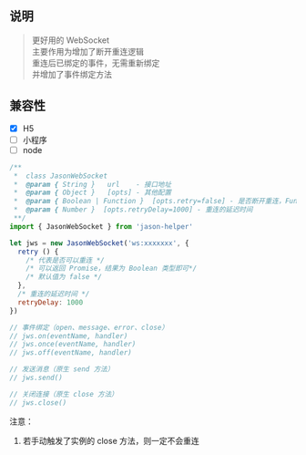 ## 说明
> 更好用的 WebSocket <br/>
> 主要作用为增加了断开重连逻辑 <br/>
> 重连后已绑定的事件，无需重新绑定 <br/>
> 并增加了事件绑定方法

## 兼容性
- [x] H5
- [ ] 小程序
- [ ] node

```javascript
/**
 *  class JasonWebSocket
 *  @param { String }   url    - 接口地址
 *  @param { Object }   [opts] - 其他配置
 *  @param { Boolean | Function }  [opts.retry=false] - 是否断开重连，Function 需要返回 Boolean，可以返回 Promise
 *  @param { Number }  [opts.retryDelay=1000] - 重连的延迟时间
 **/
import { JasonWebSocket } from 'jason-helper'

let jws = new JasonWebSocket('ws:xxxxxxx', {
  retry () {
    /* 代表是否可以重连 */
    /* 可以返回 Promise，结果为 Boolean 类型即可*/
    /* 默认值为 false */
  },
  /* 重连的延迟时间 */
  retryDelay: 1000
})

// 事件绑定（open、message、error、close）
// jws.on(eventName, handler)
// jws.once(eventName, handler)
// jws.off(eventName, handler)

// 发送消息（原生 send 方法）
// jws.send()

// 关闭连接（原生 close 方法）
// jws.close()
```

注意：
1. 若手动触发了实例的 close 方法，则一定不会重连